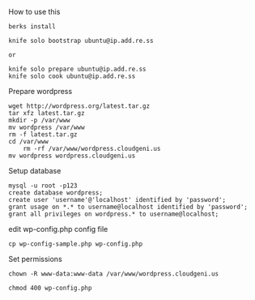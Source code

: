 How to use this

	berks install
	
	knife solo bootstrap ubuntu@ip.add.re.ss

	or 
	
	knife solo prepare ubuntu@ip.add.re.ss
	knife solo cook ubuntu@ip.add.re.ss

Prepare wordpress

	wget http://wordpress.org/latest.tar.gz  
	tar xfz latest.tar.gz
	mkdir -p /var/www
	mv wordpress /var/www
	rm -f latest.tar.gz  
	cd /var/www
        rm -rf /var/www/wordpress.cloudgeni.us
	mv wordpress wordpress.cloudgeni.us

Setup database

	mysql -u root -p123
	create database wordpress;  
	create user 'username'@'localhost' identified by 'password'; 
	grant usage on *.* to username@localhost identified by 'password';  
	grant all privileges on wordpress.* to username@localhost;

edit wp-config.php config file

	cp wp-config-sample.php wp-config.php

Set permissions

    chown -R www-data:www-data /var/www/wordpress.cloudgeni.us

    chmod 400 wp-config.php
